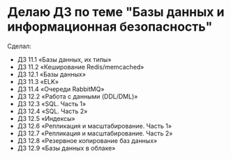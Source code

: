# Делаю ДЗ по теме "Базы данных и информационная безопасность"

Сделал:

* ДЗ 11.1 «Базы данных, их типы»
* ДЗ 11.2 «Кеширование Redis/memcached»
* ДЗ 12.1 «Базы данных»
* ДЗ 11.3 «ELK»
* ДЗ 11.4 «Очереди RabbitMQ»
* ДЗ 12.2 «Работа с данными (DDL/DML)»
* ДЗ 12.3 «SQL. Часть 1»
* ДЗ 12.4 «SQL. Часть 2»
* ДЗ 12.5 «Индексы»
* ДЗ 12.6 «Репликация и масштабирование. Часть 1»
* ДЗ 12.7 «Репликация и масштабирование. Часть 2»
* ДЗ 12.8 «Резервное копирование баз данных»
* ДЗ 12.9 «Базы данных в облаке»
